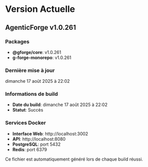 # Version Actuelle

## AgenticForge v1.0.261

### Packages
- **@gforge/core**: v1.0.261
- **g-forge-monorepo**: v1.0.261

### Dernière mise à jour
dimanche 17 août 2025 à 22:02

### Informations de build
- **Date du build**: dimanche 17 août 2025 à 22:02
- **Statut**: Succès

### Services Docker
- **Interface Web**: http://localhost:3002
- **API**: http://localhost:8080
- **PostgreSQL**: port 5432
- **Redis**: port 6379

Ce fichier est automatiquement généré lors de chaque build réussi.